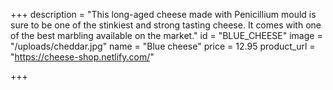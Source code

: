 +++
description = "This long-aged cheese made with Penicillium mould is sure to be one of the stinkiest and strong tasting cheese. It comes with one of the best marbling available on the market."
id = "BLUE_CHEESE"
image = "/uploads/cheddar.jpg"
name = "Blue cheese"
price = 12.95
product_url = "https://cheese-shop.netlify.com/"

+++
